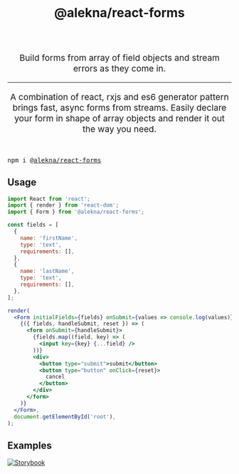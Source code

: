 <br />
<h1 align="center">
  @alekna/react-forms
</h1>
<br />
<br />
<p align="center" style="font-size: 1.2rem;">Build forms from array of field objects and stream errors as they come in.</p>

<hr />
<p align="center" style="font-size: 1.2rem;">A combination of react, rxjs and es6 generator pattern brings fast, async forms from streams. Easily declare your form in shape of array objects and render it out the way you need.</p>
<br />
<pre>npm i <a href="https://www.npmjs.com/package/@alekna/react-forms">@alekna/react-forms</a></pre>

## Usage

```jsx
import React from 'react';
import { render } from 'react-dom';
import { Form } from '@alekna/react-forms';

const fields = [
  {
    name: 'firstName',
    type: 'text',
    requirements: [],
  },
  {
    name: 'lastName',
    type: 'text',
    requirements: [],
  },
];

render(
  <Form initialFields={fields} onSubmit={values => console.log(values)}>
    {({ fields, handleSubmit, reset }) => (
      <form onSubmit={handleSubmit}>
        {fields.map((field, key) => (
          <input key={key} {...field} />
        ))}
        <div>
          <button type="submit">submit</button>
          <button type="button" onClick={reset}>
            cancel
          </button>
        </div>
      </form>
    )}
  </Form>,
  document.getElementById('root'),
);
```

## Examples

[![Storybook](https://github.com/storybooks/press/blob/master/badges/storybook.svg)](https://davidalekna.github.io/react-frm)
